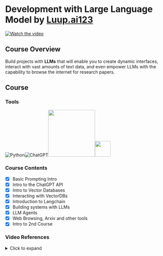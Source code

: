 # Development with Large Language Model by [Luup.ai123](https://www.youtube.com/channel/UCS3Axd8pcTlf6b15sDVpFFg)

[![Watch the video](https://img.youtube.com/vi/https://www.youtube.com/watch?v=xZDB1naRUlk/default.jpg)](https://www.youtube.com/watch?v=xZDB1naRUlk)

## Course Overview

Build projects with **LLMs** that will enable you to create dynamic interfaces, interact with vast amounts of text data, and even empower LLMs with the capability to browse the internet for research papers.

## Course

### Tools

![Python](https://img.shields.io/badge/python-3670A0?style=for-the-badge&logo=python&logoColor=ffdd54)![ChatGPT](https://img.shields.io/badge/chatGPT-74aa9c?style=for-the-badge&logo=openai&logoColor=white)<img src="https://global-uploads.webflow.com/64a3f3423ed50dab5802d039/64d6874a08977778647f9231_LangChain_Wordmark_Color-p-500.png" width=150><img src="https://docs.trychroma.com/img/chroma.svg" width=50>

### Course Contents

- [x] Basic Prompting Intro
- [x] Intro to the ChatGPT API
- [x] Intro to Vector Databases
- [x] Interacting with VectorDBs
- [x] Introduction to Langchain
- [x] Building systems with LLMs
- [x] LLM Agents
- [x] Web Browsing, Arxiv and other tools
- [x] Intro to 2nd Course

### Video References

<details>
<summary>Click to expand</summary>

- [00:00](https://www.youtube.com/watch?v=xZDB1naRUlk&t=0s) Brief Introduction to LLMs
- [0:12:33](https://www.youtube.com/watch?v=xZDB1naRUlk&t=753s) Quick note from the future
- [0:12:49](https://www.youtube.com/watch?v=xZDB1naRUlk&t=769s) Chatgpt playground (skip this is you know this already)
- [0:19:52](https://www.youtube.com/watch?v=xZDB1naRUlk&t=1192s) GPT API basics (skip this is you know this already)
- [0:33:43](https://www.youtube.com/watch?v=xZDB1naRUlk&t=2023s) Brief intro to `chainlit`
- [0:34:39](https://www.youtube.com/watch?v=xZDB1naRUlk&t=2079s) Cloning chatgpt user interface
- [0:50:24](https://www.youtube.com/watch?v=xZDB1naRUlk&t=3024s) Limitations of our interface
- [0:52:51](https://www.youtube.com/watch?v=xZDB1naRUlk&t=3171s) Adding streaming, backend view, stop sequence button
- [1:05:03](https://www.youtube.com/watch?v=xZDB1naRUlk&t=3903s) Introduction to vector databases
- [1:11:46](https://www.youtube.com/watch?v=xZDB1naRUlk&t=4306s) Vector databases hands on
- [1:20:08](https://www.youtube.com/watch?v=xZDB1naRUlk&t=4808s) QnA with Documents - .txt and .pdf
- [1:32:52](https://www.youtube.com/watch?v=xZDB1naRUlk&t=5572s) Testing out our Q&A system
- [1:37:10](https://www.youtube.com/watch?v=xZDB1naRUlk&t=5830s) Introduction to web-browsing and agents
- [1:43:19](https://www.youtube.com/watch?v=xZDB1naRUlk&t=6199s) AI researcher
- [1:50:34](https://www.youtube.com/watch?v=xZDB1naRUlk&t=6634s) Shell Tool
- [1:53:59](https://www.youtube.com/watch?v=xZDB1naRUlk&t=6839s) Human as a tool
- [1:55:44](https://www.youtube.com/watch?v=xZDB1naRUlk&t=6944s) Create your own tools
- [1:56:37](https://www.youtube.com/watch?v=xZDB1naRUlk&t=6997s) Mini code interpreter plugin(`Replit` tool)
- [1:58:34](https://www.youtube.com/watch?v=xZDB1naRUlk&t=7114s) Searching youtube using agents
- [2:01:20](https://www.youtube.com/watch?v=xZDB1naRUlk&t=7280s) Ending Notes
- [2:01:32](https://www.youtube.com/watch?v=xZDB1naRUlk&t=7292s) `Luup.ai`
- [2:01:45](https://www.youtube.com/watch?v=xZDB1naRUlk&t=7305s) Guide to explore more

</details>